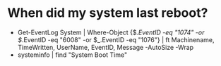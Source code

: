 # When did my system last reboot?
* Get-EventLog System | Where-Object {$_.EventID -eq "1074" -or $_.EventID -eq "6008" -or $_.EventID -eq "1076"} | ft Machinename, TimeWritten, UserName, EventID, Message -AutoSize -Wrap
* systeminfo | find "System Boot Time"

